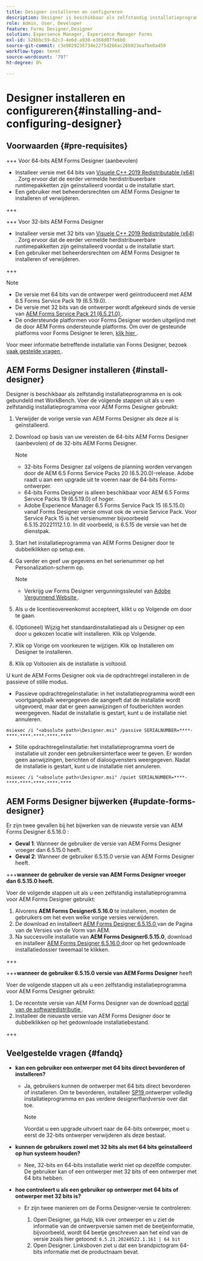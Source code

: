 ```yaml
---
title: Designer installeren en configureren
description: Designer is beschikbaar als zelfstandig installatieprogramma en is ook gebundeld met Workbench. Leer hoe u zelfstandige Designer installeert.
role: Admin, User, Developer
feature: Forms Designer,Designer
solution: Experience Manager, Experience Manager Forms
exl-id: 526bbc59-62c3-4e6d-a938-e368d07fe6b0
source-git-commit: c3e9029236734e22f5d266ac26b923eafbe0a459
workflow-type: tm+mt
source-wordcount: '797'
ht-degree: 0%

---
```


# Designer installeren en configureren{#installing-and-configuring-designer}

## Voorwaarden {#pre-requisites}

+++ Voor 64-bits AEM Forms Designer (aanbevolen)

* Installeer versie met 64 bits van [ Visuele C++ 2019 Redistributable (x64) ](https://learn.microsoft.com/en-us/cpp/windows/latest-supported-vc-redist?view=msvc-170). Zorg ervoor dat de eerder vermelde herdistribueerbare runtimepakketten zijn geïnstalleerd voordat u de installatie start.
* Een gebruiker met beheerdersrechten om AEM Forms Designer te installeren of verwijderen.

+++

+++ Voor 32-bits AEM Forms Designer

* Installeer versie met 32 bits van [ Visuele C++ 2019 Redistributable (x64) ](https://learn.microsoft.com/en-us/cpp/windows/latest-supported-vc-redist?view=msvc-170). Zorg ervoor dat de eerder vermelde herdistribueerbare runtimepakketten zijn geïnstalleerd voordat u de installatie start.
* Een gebruiker met beheerdersrechten om AEM Forms Designer te installeren of verwijderen.

+++

>[!NOTE]
>
>* De versie met 64 bits van de ontwerper werd geïntroduceerd met AEM 6.5 Forms Service Pack 19 (6.5.19.0).
>* De versie met 32 bits van de ontwerper wordt afgekeurd sinds de versie van [ AEM Forms Service Pack 21 (6.5.21.0) ](https://experienceleague.adobe.com/en/docs/experience-manager-release-information/aem-release-updates/forms-updates/aem-forms-releases).
> * De ondersteunde platformen voor Forms Designer worden uitgelijnd met de door AEM Forms ondersteunde platforms. Om over de gesteunde platforms voor Forms Designer te leren, [ klik hier ](/help/forms/using/aem-forms-jee-supported-platforms.md).

Voor meer informatie betreffende installatie van Forms Designer, bezoek [ vaak gestelde vragen ](#fandq).

## AEM Forms Designer installeren {#install-designer}

Designer is beschikbaar als zelfstandig installatieprogramma en is ook gebundeld met WorkBench. Voer de volgende stappen uit als u een zelfstandig installatieprogramma voor AEM Forms Designer gebruikt:

1. Verwijder de vorige versie van AEM Forms Designer als deze al is geïnstalleerd.
1. Download op basis van uw vereisten de 64-bits AEM Forms Designer (aanbevolen) of de 32-bits AEM Forms Designer.

   >[!NOTE]
   > 
   >* 32-bits Forms Designer zal volgens de planning worden vervangen door de AEM 6.5 Forms Service Packs 20 (6.5.20.0)-release. Adobe raadt u aan een upgrade uit te voeren naar de 64-bits Forms-ontwerper.
   >* 64-bits Forms Designer is alleen beschikbaar voor AEM 6.5 Forms Service Packs 19 (6.5.19.0) of hoger.
   >* Adobe Experience Manager 6.5 Forms Service Pack 15 (6.5.15.0) vanaf Forms Designer versie omvat ook de versie Service Pack. Voor Service Pack 15 is het versienummer bijvoorbeeld 6.5.15.20221112.1.0. In dit voorbeeld, is 6.5.15 de versie van het de dienstpak.

1. Start het installatieprogramma van AEM Forms Designer door te dubbelklikken op setup.exe.
1. Ga verder en geef uw gegevens en het serienummer op het Personalization-scherm op.

   >[!NOTE]
   >
   >* Verkrijg uw Forms Designer vergunningssleutel van [ Adobe Vergunnend Website ](https://licensing.adobe.com/).

1. Als u de licentieovereenkomst accepteert, klikt u op Volgende om door te gaan.
1. (Optioneel) Wijzig het standaardinstallatiepad als u Designer op een door u gekozen locatie wilt installeren. Klik op Volgende.
1. Klik op Vorige om voorkeuren te wijzigen. Klik op Installeren om Designer te installeren.
1. Klik op Voltooien als de installatie is voltooid.

U kunt de AEM Forms Designer ook via de opdrachtregel installeren in de passieve of stille modus.

* Passieve opdrachtregelinstallatie: in het installatieprogramma wordt een voortgangsbalk weergegeven die aangeeft dat de installatie wordt uitgevoerd, maar dat er geen aanwijzingen of foutberichten worden weergegeven. Nadat de installatie is gestart, kunt u de installatie niet annuleren.

```shell
msiexec /i "<absolute path>\Designer.msi" /passive SERIALNUMBER=****-****-****-****-****-****
```

* Stille opdrachtregelinstallatie: het installatieprogramma voert de installatie uit zonder een gebruikersinterface weer te geven. Er worden geen aanwijzingen, berichten of dialoogvensters weergegeven. Nadat de installatie is gestart, kunt u de installatie niet annuleren.

```shell
msiexec /i "<absolute path>\Designer.msi" /quiet SERIALNUMBER=****-****-****-****-****-****
```

## AEM Forms Designer bijwerken {#update-forms-designer}

Er zijn twee gevallen bij het bijwerken van de nieuwste versie van AEM Forms Designer 6.5.16.0 :

* **Geval 1**: Wanneer de gebruiker de versie van AEM Forms Designer vroeger dan 6.5.15.0 heeft.
* **Geval 2**: Wanneer de gebruiker 6.5.15.0 versie van AEM Forms Designer heeft.

+++**wanneer de gebruiker de versie van AEM Forms Designer vroeger dan 6.5.15.0 heeft.**

Voer de volgende stappen uit als u een zelfstandig installatieprogramma voor AEM Forms Designer gebruikt:

1. Alvorens **AEM Forms Designer6.5.16.0** te installeren, moeten de gebruikers om het even welke vorige versies verwijderen.
1. De download en installeert [ AEM Forms Designer 6.5.15.0 ](https://experienceleague.adobe.com/docs/experience-manager-release-information/aem-release-updates/forms-updates/aem-forms-releases.html) van de Pagina van de Versies van de Vorm van AEM.
1. Na succesvolle installatie van **AEM Forms Designer6.5.15.0**, download en installeer [ AEM Forms Designer 6.5.16.0 ](https://experienceleague.adobe.com/docs/experience-manager-release-information/aem-release-updates/forms-updates/aem-forms-releases.html) door op het gedownloade installatiedossier tweemaal te klikken.

+++

+++**wanneer de gebruiker 6.5.15.0 versie van AEM Forms Designer** heeft

Voer de volgende stappen uit als u een zelfstandig installatieprogramma voor AEM Forms Designer gebruikt:
1. De recentste versie van AEM Forms Designer van de download [ portal van de softwaredistributie ](https://experienceleague.adobe.com/docs/experience-manager-release-information/aem-release-updates/forms-updates/aem-forms-releases.html).
1. Installeer de nieuwste versie van AEM Forms Designer door te dubbelklikken op het gedownloade installatiebestand.

+++

## Veelgestelde vragen {#fandq}

* **kan een gebruiker een ontwerper met 64 bits direct bevorderen of installeren?**
   * Ja, gebruikers kunnen de ontwerper met 64 bits direct bevorderen of installeren. Om te bevorderen, installeer [ SP19 ](https://experience.adobe.com/#/downloads/content/software-distribution/en/aem.html?package=/content/software-distribution/en/details.html/content/dam/aem/public/adobe/packages/cq650/servicepack/fd/Designer-Patch/sp19_x64/aemforms_designer_6_5_0_wwe_win.zip) ontwerper volledig installatieprogramma en pas verdere designerflardversie over dat toe.

     >[!NOTE]
     > Voordat u een upgrade uitvoert naar de 64-bits ontwerper, moet u eerst de 32-bits ontwerper verwijderen als deze bestaat.

* **kunnen de gebruikers zowel met 32 bits als met 64 bits geïnstalleerd op hun systeem houden?**
   * Nee, 32-bits en 64-bits installatie werkt niet op dezelfde computer. De gebruiker kan of een ontwerper met 32 bits of een ontwerper met 64 bits hebben.

* **hoe controleert u als een gebruiker op ontwerper met 64 bits of ontwerper met 32 bits is?**
   * Er zijn twee manieren om de Forms Designer-versie te controleren:

      1. Open Designer, ga Hulp, klik over ontwerper en u ziet de informatie van de ontwerpversie samen met de beetjeinformatie, bijvoorbeeld, wordt 64 beetje geschreven aan het eind van de versie zoals hier getoond:
         `6.5.21.20240522.1.161 | 64 bit`
      1. Open Designer. Linksboven ziet u dat een brandpictogram 64-bits informatie met de productnaam bevat.
